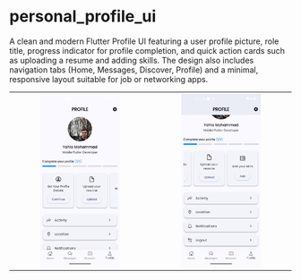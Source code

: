 # personal_profile_ui

A clean and modern Flutter Profile UI featuring a user profile picture, role title, progress indicator for profile completion, and quick action cards such as uploading a resume and adding skills. The design also includes navigation tabs (Home, Messages, Discover, Profile) and a minimal, responsive layout suitable for job or networking apps.

<table align="center" border="0" cellspacing="0">
  <tr>
    <td align="center" width="50%">
      <img src="lib/Assets/Screenshot_1760350616.png" alt="Screenshot 1" width="60%"/>
    </td>
    <td align="center" width="50%">
      <img src="lib/Assets/Screenshot_1760350620.png" alt="Screenshot 2" width="60%"/>
    </td>
  </tr>
</table>
